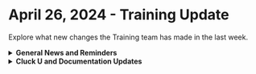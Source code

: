 # April 26, 2024 - Training Update

Explore what new changes the Training team has made in the last week.

<details>

<summary><strong>General News and Reminders</strong></summary>

* **SHOUT OUT** to Steve, Maddox, Aleksandar, Brenden, Keegan, Andrey, Tonia, and Matthew (with a PERFECT Score!) for successfully taking our [Broken link](broken-reference "mention") Exam, and collecting your prestigious **Certified Rewster** badge in Discord.&#x20;
* Eddie will be back next week with the 100 and current 200 series!

![](<../../../.gitbook/assets/Copy of Clea.png>)

* Join us in our [Cluck-U Discord channel](https://discord.com/channels/936789089703845988/1121465945295167588) if you have any questions, comments, or concerns!

</details>

<details>

<summary><strong>Cluck U and Documentation Updates</strong></summary>

**What's New at Cluck University?**

* We'd love to get your feedback on our Training and Documentation! [Please fill out this form to let us know how we can improve](https://app.sli.do/event/m8C3AjPUnuDgpkVDmPsQL3)!
* As a reminder, you can make training and documentation requests at [https://rewst.canny.io/](https://rewst.canny.io/)
* [Broken link](broken-reference "mention") page added with more information about&#x20;
* New [Broken link](broken-reference "mention") elective page live!
* New [Broken link](broken-reference "mention") elective page live!

**New & Updated Pages:**

* [april-19th-2024-bring-back-negative-time-savings-or-implement-folders.md](../../roc-open-mics/rewst-open-mics-north-america/2024-roc-open-mics/april-19th-2024-bring-back-negative-time-savings-or-implement-folders.md "mention")page added
* [Broken link](broken-reference "mention") page added
* [agent-smith](../../../documentation/agent-smith/ "mention") page updated with link to setup
* [agent-smith-configuration-overview.md](../../../documentation/agent-smith/agent-smith-configuration-overview.md "mention") page updated with new Track Agent Inventory In Azure Tables Crate section
* [ninjaone-integration-setup.md](../../../documentation/integrations/individual-integration-documentation/rmm/ninjaone/ninjaone-integration-setup.md "mention") page script updated
* [rewst-user-setup-and-gdap-relationship-guidance.md](../../../documentation/integrations/individual-integration-documentation/cloud/microsoft-cloud-integration-bundle/microsoft-csp/rewst-user-setup-and-gdap-relationship-guidance.md "mention") page steps updated
* [Broken link](broken-reference "mention") page updated with I use **Threatlocker and it's causing issues with executions in Rewst. How do I fix it?** section

</details>


